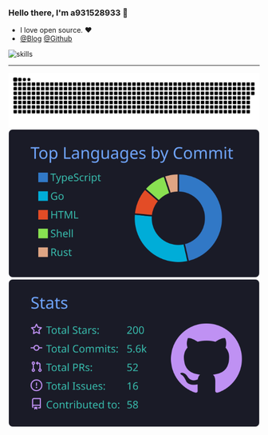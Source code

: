 ### Hello there, I'm a931528933 👋
- I love open source. ❤️
- [@Blog](https://nn.ci) [@Github](https://github.com/a931528933)

![skills](https://skillicons.dev/icons?perline=14&i=astro,bash,devto,discord,docker,electron,git,github,githubactions,go,html,idea,java,js,linux,md,mysql,netlify,nextjs,nginx,nodejs,ps,planetscale,postman,py,pytorch,qt,react,redis,ros,rust,sqlite,stackoverflow,solidjs,svg,tailwind,tauri,threejs,twitter,ts,vercel,vite,vscode,vue,workers,zig)

---

[![](https://raw.githubusercontent.com/a931528933/a931528933/main/out/github-contribution-grid-snake.svg)](https://github.com/a931528933)
[![](https://raw.githubusercontent.com/a931528933/a931528933/main/profile-summary-card-output/tokyonight/2-most-commit-language.svg)](https://github.com/a931528933) [![](https://raw.githubusercontent.com/a931528933/a931528933/main/profile-summary-card-output/tokyonight/3-stats.svg)](https://github.com/a931528933)
